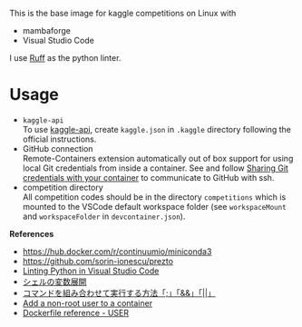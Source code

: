 This is the base image for kaggle competitions on Linux with

- mambaforge
- Visual Studio Code

I use [Ruff](https://github.com/astral-sh/ruff) as the python linter.

# Usage

- `kaggle-api`  
To use [kaggle-api](https://github.com/Kaggle/kaggle-api), create `kaggle.json` in `.kaggle` directory following the official instructions.
- GitHub connection  
Remote-Containers extension automatically out of box support for using local Git credentials from inside a container. See and follow [Sharing Git credentials with your container](https://code.visualstudio.com/docs/remote/containers#_sharing-git-credentials-with-your-container) to communicate to GitHub with ssh.
- competition directory  
All competition codes should be in the directory `competitions` which is mounted to the VSCode default workspace folder (see  `workspaceMount` and `workspaceFolder` in `devcontainer.json`).

**References**

- https://hub.docker.com/r/continuumio/miniconda3
- https://github.com/sorin-ionescu/prezto
- [Linting Python in Visual Studio Code](https://code.visualstudio.com/docs/python/linting)
- [シェルの変数展開](https://qiita.com/bsdhack/items/597eb7daee4a8b3276ba)
- [コマンドを組み合わせて実行する方法「;」「&&」「||」](https://news.mynavi.jp/techplus/article/20181126-728704/)
- [Add a non-root user to a container](https://code.visualstudio.com/remote/advancedcontainers/add-nonroot-user)
- [Dockerfile reference - USER](https://docs.docker.com/engine/reference/builder/#user)